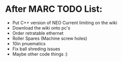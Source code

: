 # After MARC TODO List:
- Put C++ version of NEO Current limiting on the wiki
- Download the wiki onto pc's
- Order retratable ethernet 
- Roller Spares (Machine screw holes)
- 10in pnuematics
- Fix ball shreding issues
- Maybe other code things :) 